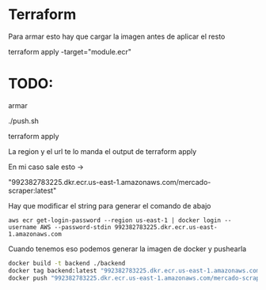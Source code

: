 # Terraform

Para armar esto hay que cargar la imagen antes de aplicar el resto

terraform apply -target="module.ecr"



# TODO:

armar 

./push.sh

terraform apply

La region y el url te lo manda el output de terraform apply

En mi caso sale esto ->

"992382783225.dkr.ecr.us-east-1.amazonaws.com/mercado-scraper:latest"

Hay que modificar el string para generar el comando de abajo

```aws ecr get-login-password --region us-east-1 | docker login --username AWS --password-stdin 992382783225.dkr.ecr.us-east-1.amazonaws.com```

Cuando tenemos eso podemos generar la imagen de docker y pushearla

```bash
docker build -t backend ./backend
docker tag backend:latest "992382783225.dkr.ecr.us-east-1.amazonaws.com/mercado-scraper:latest"
docker push "992382783225.dkr.ecr.us-east-1.amazonaws.com/mercado-scraper:latest"
```

